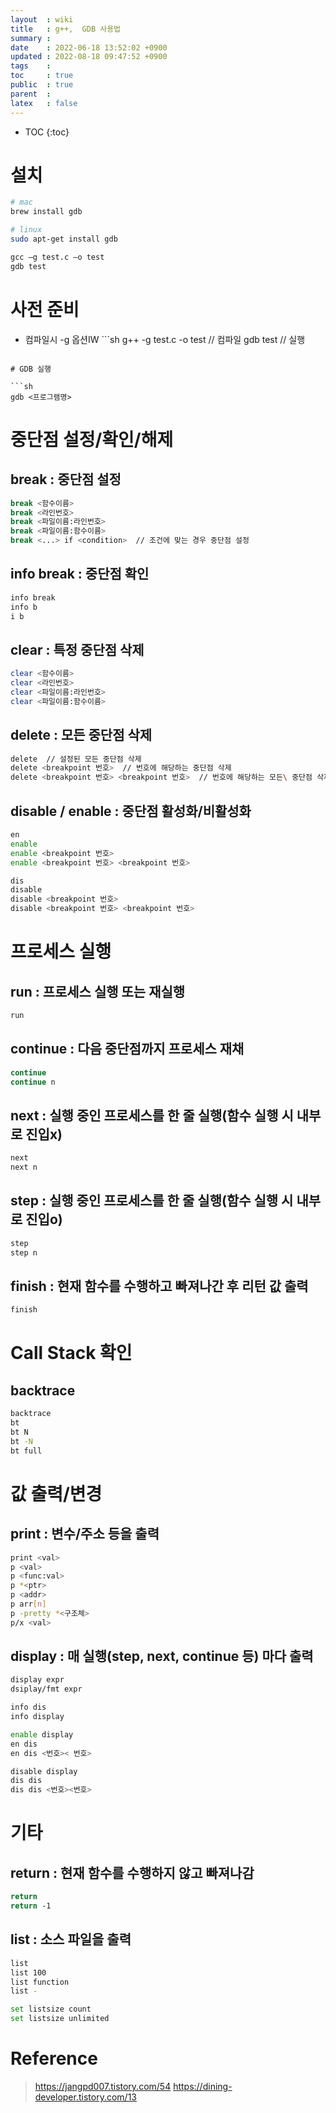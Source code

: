 ```yaml
---
layout  : wiki
title   : g++,  GDB 사용법
summary : 
date    : 2022-06-18 13:52:02 +0900
updated : 2022-08-18 09:47:52 +0900
tags    : 
toc     : true
public  : true
parent  : 
latex   : false
---
```

* TOC
{:toc}


# 설치
```sh
# mac
brew install gdb

# linux
sudo apt-get install gdb
```

```sh
gcc –g test.c –o test
gdb test
```

# 사전 준비

- 컴파일시 -g 옵션IW ```sh
g++ -g test.c -o test	// 컴파일
gdb test	// 실행
```

# GDB 실행

```sh
gdb <프로그램명>
```

# 중단점 설정/확인/해제

## break : 중단점 설정

```sh
break <함수이름>
break <라인번호>
break <파일이름:라인번호>
break <파일이름:함수이름>
break <...> if <condition>	// 조건에 맞는 경우 중단점 설정
```

## info break :	중단점 확인

```sh
info break
info b
i b
```

## clear : 특정 중단점 삭제

```sh
clear <함수이름>
clear <라인번호>
clear <파일이름:라인번호>
clear <파일이름:함수이름>
```

## delete : 모든 중단점 삭제

```sh
delete	// 설정된 모든 중단점 삭제
delete <breakpoint 번호>	// 번호에 해당하는 중단점 삭제
delete <breakpoint 번호> <breakpoint 번호>	// 번호에 해당하는 모든\ 중단점 삭제
```

## disable / enable : 중단점 활성화/비활성화

```sh
en
enable
enable <breakpoint 번호>
enable <breakpoint 번호> <breakpoint 번호>

dis
disable
disable <breakpoint 번호>
disable <breakpoint 번호> <breakpoint 번호>
```

# 프로세스 실행

## run : 프로세스 실행 또는 재실행

```sh
run
```

## continue : 다음 중단점까지 프로세스 재채
```sh
continue
continue n
```

## next : 실행 중인 프로세스를 한 줄 실행(함수 실행 시 내부로 진입x)

```sh
next
next n
```

## step : 실행 중인 프로세스를 한 줄 실행(함수 실행 시 내부로 진입o)
```sh
step
step n
```

## finish : 현재 함수를 수행하고 빠져나간 후 리턴 값 출력
```sh
finish
```

# Call Stack 확인

## backtrace

```sh
backtrace
bt
bt N
bt -N
bt full
```

# 값 출력/변경

## print : 변수/주소 등을 출력

```sh
print <val>
p <val>
p <func:val>
p *<ptr>
p <addr>
p arr[n]
p -pretty *<구조체>
p/x <val>
```

## display : 매 실행(step, next, continue 등) 마다 출력

```sh
display expr
dsiplay/fmt expr 

info dis
info display

enable display
en dis
en dis <번호>< 번호>

disable display
dis dis
dis dis <번호><번호>
```

# 기타

## return : 현재 함수를 수행하지 않고 빠져나감
```sh
return
return -1
```

## list : 소스 파일을 출력
```sh
list
list 100
list function
list -

set listsize count
set listsize unlimited
```

# Reference

> https://jangpd007.tistory.com/54
> https://dining-developer.tistory.com/13
